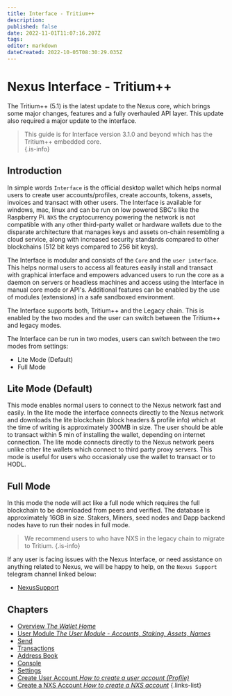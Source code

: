```yaml
---
title: Interface - Tritium++
description: 
published: false
date: 2022-11-01T11:07:16.207Z
tags: 
editor: markdown
dateCreated: 2022-10-05T08:30:29.035Z
---
```


# Nexus Interface - Tritium++

The Tritium++ (5.1) is the latest update to the Nexus core, which brings some major changes, features and a fully overhauled API layer. This update also required a major  update to the interface.

> This guide is for Interface version 3.1.0 and beyond which has the Tritium++ embedded core.  
{.is-info}

## Introduction

In simple words `Interface` is the official desktop wallet which helps normal users to create user accounts/profiles, create accounts, tokens, assets, invoices and transact with other users. The Interface is available for windows, mac, linux and can be run on low powered SBC's like the Raspberry Pi. `NXS` the cryptocurrency powering the network is not compatible with any other third-party wallet or hardware wallets due to the disparate architecture that manages keys and assets on-chain resembling a cloud service, along with increased security standards compared to other blockchains (512 bit keys compared to 256 bit keys).

The Interface is modular and consists of the `Core` and the `user interface`. This helps normal users to access all features easily install and transact with graphical interface and empowers advanced users to run the core as a daemon on servers or headless machines and access using the Interface in manual core mode or API's. Additional features can be enabled by the use of modules (extensions) in a safe sandboxed environment. 

The Interface supports both, Tritium++ and the Legacy chain. This is enabled by the two modes and the user can switch between the Tritium++ and legacy modes.

The Interface can be run in two modes, users can switch between the two modes from settings:
   - Lite Mode (Default)
   - Full Mode

## Lite Mode (Default)
This mode enables normal users to connect to the Nexus network fast and easily. In the lite mode the interface connects directly to the Nexus network and downloads the lite blockchain (block headers & profile info) which at the time of writing is approximately 300MB in size. The user should be able to transact within 5 min of installing the wallet, depending on internet connection. The lite mode connects directly to the Nexus network peers unlike other lite wallets which connect to third party proxy servers. This mode is useful for users who occasionaly use the wallet to transact or to HODL.

## Full Mode
In this mode the node will act like a full node which requires the full blockchain to be downloaded from peers and verified. The database is approximately 16GB in size. Stakers, Miners, seed nodes and Dapp backend nodes have to run their nodes in full mode.


> We recommend users to who have NXS in the legacy chain to migrate to Tritium.
{.is-info}

If any user is facing issues with the Nexus Interface, or need assistance on anything related to Nexus, we will be happy to help, on the `Nexus Support` telegram channel linked below:

 - <a href="https://t.me/NexusSupport" target="_blank">NexusSupport</a>
 

## Chapters

- [Overview *The Wallet Home*](/en/guides/interface++/overview)
- [User Module *The User Module - Accounts, Staking, Assets, Names*](/en/guides/interface++/user-module)
- [Send](/en/guides/interface/send)
- [Transactions](/en/guides/interface/transactions)
- [Address Book](/en/guides/interface/address-book)
- [Console](/en/guides/interface/console)
- [Settings](/en/guides/interface/settings)
- [Create User Account *How to create a user account (Profile)*](/en/guides/interface/create-user-account)
- [Create a NXS Account *How to create a NXS account*](/en/guides/interface/create-a-nxs-account)
{.links-list}

 